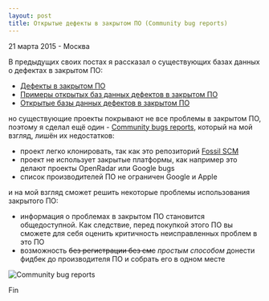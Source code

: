 ```yaml
---
layout: post
title: Открытые дефекты в закрытом ПО (Community bug reports)
---
```


<p class="meta">21 марта 2015 - Москва</p>

В предыдущих своих постах я рассказал о существующих базах данных о дефектах
в закрытом ПО:

- [Дефекты в закрытом ПО](http://blog.bronevichok.ru/2015/02/25/bugs-in-closed-software.html)
- [Примеры открытых баз данных дефектов в закрытом ПО](http://blog.bronevichok.ru/2015/03/12/bugs-in-closed-software-1.html)
- [Открытые базы данных дефектов в закрытом ПО](http://blog.bronevichok.ru/2015/03/13/bugs-in-closed-software-2.html)

но существующие проекты покрывают не все проблемы в закрытом ПО,
поэтому я сделал ещё один - [Community bugs reports](http://bugs.bronevichok.ru/wiki?name=FAQ),
который на мой взгляд, лишён их недостатков:

- проект легко клонировать, так как это репозиторий [Fossil SCM](http://bugs.bronevichok.ru/wiki?name=Mirrors)
- проект не использует закрытые платформы, как например это делают проекты OpenRadar или Google bugs
- список производителей ПО не ограничен Google и Apple

и на мой взгляд сможет решить некоторые проблемы использования закрытого ПО:

- информация о проблемах в закрытом ПО становится общедоступной. Как следствие,
перед покупкой этого ПО вы сможете для себя оценить критичность неисправленных проблем в это ПО
- возможность <s>без регистрации без смс</s> _простым способом_ донести фидбек до производителя ПО и собрать его в одном месте

<img src="http://blog.bronevichok.ru/images/screenshot-bugs.png" alt="Community bug reports">

Fin
